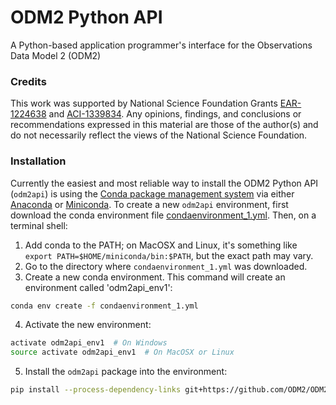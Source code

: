 ODM2 Python API
====

A Python-based application programmer's interface for the Observations Data Model 2 (ODM2) 

### Credits

This work was supported by National Science Foundation Grants [EAR-1224638](http://www.nsf.gov/awardsearch/showAward?AWD_ID=1224638) and [ACI-1339834](http://www.nsf.gov/awardsearch/showAward?AWD_ID=1339834). Any opinions, findings, and conclusions or recommendations expressed in this material are those of the author(s) and do not necessarily reflect the views of the National Science Foundation.

### Installation

Currently the easiest and most reliable way to install the ODM2 Python API (`odm2api`) is using the [Conda package management system](http://conda.pydata.org/docs/) via either [Anaconda](https://www.continuum.io/downloads) or [Miniconda](http://conda.pydata.org/miniconda.html). To create a new `odm2api` environment, first download the conda environment file [condaenvironment_1.yml](https://raw.githubusercontent.com/ODM2/ODM2PythonAPI/master/condaenvironment_1.yml). Then, on a terminal shell:

1. Add conda to the PATH; on MacOSX and Linux, it's something like `export PATH=$HOME/miniconda/bin:$PATH`, but the exact path may vary.
2. Go to the directory where `condaenvironment_1.yml` was downloaded.
3. Create a new conda environment. This command will create an environment called 'odm2api_env1':    

  ```bash
  conda env create -f condaenvironment_1.yml
  ```
4. Activate the new environment:    

  ```bash
  activate odm2api_env1  # On Windows
  source activate odm2api_env1  # On MacOSX or Linux
  ```

5. Install the `odm2api` package into the environment:  

  ```bash
  pip install --process-dependency-links git+https://github.com/ODM2/ODM2PythonAPI.git
  ```

